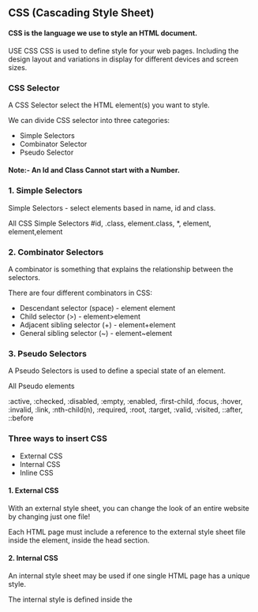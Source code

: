 ## CSS (Cascading Style Sheet)

#### CSS is the language we use to style an HTML document.

USE CSS
CSS is used to define style for your web pages. Including the design layout and variations in display for different devices and screen sizes.


### CSS Selector

A CSS Selector select the HTML element(s) you want to style.

We can divide CSS selector into three categories:

* Simple Selectors 
* Combinator Selector
* Pseudo Selector

#### Note:- An Id and Class Cannot start with a Number.

### 1. Simple Selectors

Simple Selectors - select elements based in name, id and class.

All CSS Simple Selectors
#id, .class, element.class, *, element, element,element


### 2. Combinator Selectors

A combinator is something that explains the relationship between the selectors.

There are four different combinators in CSS:
* Descendant selector (space)         -  element element
* Child selector (>)                  -  element>element  
* Adjacent sibling selector (+)       -  element+element
* General sibling selector (~)        -  element~element


### 3. Pseudo Selectors

A Pseudo Selectors is used to define a special state of an element.

All Pseudo elements

:active, :checked, :disabled, :empty, :enabled, :first-child, :focus, :hover, :invalid, :link, :nth-child(n), :required, :root, :target, :valid, :visited, ::after, ::before


### Three ways to insert CSS

* External CSS
* Internal CSS
* Inline CSS


#### 1. External CSS

With an external style sheet, you can change the look of an entire website by changing just one file!

Each HTML page must include a reference to the external style sheet file inside the <link> element, inside the head section.


#### 2. Internal CSS

An internal style sheet may be used if one single HTML page has a unique style.

The internal style is defined inside the <style> element, inside the head section.


#### 3. Inline CSS

An inline style may be used to apply a unique style for a single element.

To use inline styles, add the style attribute to the relevant element. The style attribute can contain any CSS property.


#### The CSS background properties are used to add background effects for elements.

##### CSS Background properties:

* background-color
* background-image
* background-repeat
* background-attachment
* background-position
* background (Shorthand property)


#### opacity/ Transparency

The opacity property Specifies the opecity/ transparency of an element. It can take a value from 0.0 - 1.0 The lower value, the more transparet.

##### Note:- When using the opacity propery to add transparency to the background of an element all of its child element inherit the same transparency. This can make the text inside a fully transparent element hand to read.

If we don't want to apply opacity to child element, use RGBA color

background: rgba(0, 128, 0, 0.3);

0.3 is opacity value.


#### CSS Borders

The CSS border Properties allow you to specify the style-width, and color of an element's border.

To shorten the code, The border property is a shorthand property for the following individual border properties:

* border-width
* border-style(required)
* border-color

exp:- p{
    border: 5px solid red;
}

The border-radius property is used to add rounded borders to an element:


### CSS margins

Margins are used to create space around elements, outside of any defined borders.

margin- Individual sides

CSS has properties for specifying the margin for each side of an element:

* margin-top
* margin-right
* margin-bottom
* margin-left


All the margin properties can have the following value:

* auto- the browser calculates the margin.
* lengh- Specifies a margin in px, pt, cm etc.
* %- Specifies a margin in % of the width of the containing element.
* inherit- Specifies that the margin should be inherited from the parent element.

##### Tip:- Negative values are allowed.

Margin- a shorthand property for setting all the margin properties in one declaration.


##### Padding- 

Padding is used to create space around an element's content, inside of any defined borders.

Padding individul sides:

* padding-top
* padding-right
* padding-bottom
* padding-left

padding shorthand property

To shorthand the code, it is possiable to specify all the padding properties in one property.

##### The CSS height & width properties are used to set the height and width of an element.

##### The CSS max-width property is used to set the maximum width of an element.

CSS height & width value

* auto- This is default. The browser calculates the height & width.
* lengh- Defines the height/ width in px, pt, cm etc.
* %- Defines the height/ width in % of the width of the containing element.
* initial- sets the height/ width to its default value.
* inherit- Defines the height/ width will be inherited from the parent value.


#### The CSS Box-Model

In CSS, the term "box-model" is used when talking about design and layout.

The CSS box model is essentially a box that wraps around every HTML element. It consists of margin, border, padding and the actual conten. 

Explamintion of the different parts:
* content- The content of the box, where text and images appear.
* padding- clears an area around the content. The padding is transpared.
* border- A border that goes around the padding an content.
* margin- Clears an area outside tha border. The margin is transparent

The Box Model allows us to add a border around elements, and to define space between elements.

#### OUTLINE

An outline is a line drown outsid the elements border.

The outline property is a shorthand property for setting the following individual outline properties

* outline-width
* outline-style(required)
* outine-color


##### The text-align property is used to set the horizontal alignment of a text.

a text can be left or right aligned, centred or justified


#### Text-shadow

the text-shadow property adds shadow to text. In its simplest use, you only specify the horizontal shadow and vertical shadow.
we also can add some color and blur effect.

text-shadow: horizontal, vertical, blur, color;


#### The display property

The "display" specifies if/ how an element is displayed.

Every HTML element has a default display value depending on what type of element it is. The default display value for most elements is block or inline.

#### display: none;

Hiding an elements can be done by setting the display property to none. The element will be hidden, and tha page will be displayed as if the element is not there.

#### visibility: hiidden;

also hidden an element
However, the element will still take up the same space as before. The element will be hidden, but still effect the layout.











## CSS
___________________________________

### What is CSS ?

#### CSS stands for Cascading Style Sheets. It is a style sheet language which is used to describe the look and formatting of a document written in markup language. It provides an additional feature to HTML. It is generally used with HTML to change the style of web pages and user interfaces.


### How many types of selector ?

#### A CSS Selector select the HTML element(s) you want to style.

We can divide CSS selector into three categories:

* Simple Selectors 
* Combinator Selector
* Pseudo Selector

#### Note:- An Id and Class Cannot start with a Number.

1. Simple Selectors

Simple Selectors - select elements based in name, id and class.

All CSS Simple Selectors
#id, .class, element.class, *, element, element,element


2. Combinator Selectors

A combinator is something that explains the relationship between the selectors.

There are four different combinators in CSS:
* Descendant selector (space)         -  element element
* Child selector (>)                  -  element>element  
* Adjacent sibling selector (+)       -  element+element
* General sibling selector (~)        -  element~element


3. Pseudo Selectors

A Pseudo Selectors is used to define a special state of an element.

All Pseudo elements

:active, :checked, :disabled, :empty, :enabled, :first-child, :focus, :hover, :invalid, :link, :nth-child(n), :required, :root, :target, :valid, :visited, ::after, ::before



### What is the keframes in css ?

#### In CSS, keyframes are used for animations. It gives you more control over the animation you want to perform. The animation is created by gradually changing from one style to another.


### What is pseode Selectors ?

#### Pseudo Selectors

A Pseudo Selectors is used to define a special state of an element.

All Pseudo elements

:active, :checked, :disabled, :empty, :enabled, :first-child, :focus, :hover, :invalid, :link, :nth-child(n), :required, :root, :target, :valid, :visited, ::after, ::before

### What is box Modal ??**

#### In CSS, the term "box-model" is used when talking about design and layout.

The CSS box model is essentially a box that wraps around every HTML element. It consists of margin, border, padding and the actual conten. 

Explamintion of the different parts:
* content- The content of the box, where text and images appear.
* padding- clears an area around the content. The padding is transpared.
* border- A border that goes around the padding an content.
* margin- Clears an area outside tha border. The margin is transparent

The Box Model allows us to add a border around elements, and to define space between elements.



### What is the dif between outline and border ?? **

#### Border is created inside the element, where as outline is created outside the element. So border is computed along with the width and height of the element, while outline draws outside the element.



### What is the dif between padding and margin ?

#### In HTML, margin and padding are the two elements that are used for spacing-out the elements in the HTML contents. Margin is the outer space of an element in HTML, and padding is the elements’ inner space, but both of the concepts will target the space complexity of the HTML elements.



### What are transform properties in css ?

#### The transform property applies a 2D or 3D transformation to an element. This property allows you to rotate, scale, move, skew, etc., elements.


### What is dif between inline elements and block level elements ?

####  A block-level element is any element that starts a new line (e.g., paragraph) and uses the full width of the page or container. An inline element does not start on a new line. An inline element only takes up as much width as necessary.


### What is Flex box in Css ?

####  is a new layout mode in CSS3. The CSS3 flexbox is used to make the elements behave predictably when they are used with different screen sizes and different display devices. It provides a more efficient way to layout, align and distribute space among items in the container.


### What is dif between display none and visiblity hidden ?

####  display: none;

Hiding an elements can be done by setting the display property to none. The element will be hidden, and tha page will be displayed as if the element is not there.

#### visibility: hiidden;

also hidden an element
However, the element will still take up the same space as before. The element will be hidden, but still effect the layout.


### How can i rotate our html element in to 45 deg ?

#### transform: rotate(angle);


### What is Z-index ? **

#### z-index The z-index CSS property sets the z-order of a positioned element and its descendants or flex items. Overlapping elements with a larger z-index cover those with a smaller one.


### How can we create and element from css wihtout add any html tags in html template?

#### 


### What is overflow ?

#### The overflow property specifies whether to clip the content or to add scrollbars when the content of an element is too big to fit in the specified area.


### Why we use important ? **

#### The !important rule in CSS is used to add more importance to a property/value than normal. In fact, if you use the !important rule, it will override ALL previous styling rules for that specific property on that element!


### What is border radius ?

#### The border-radius property is used to add rounded borders to an element

### What is :nth-child() ?

#### Introduction to CSS Selector nth Child The Nth-child selector in CSS is allowing you to select one or more than one elements based on their given source order. This Nth-child selector is used to style the HTML elements in particular way by applying a formula to the Nth-child in CSS.


### What dif postion absolute and relative ? **

#### Absolute positioning means that the element is taken completely out of the normal flow of the page layout. As far as the rest of the elements on the page are concerned, the absolutely positioned element simply doesn't exist. The element itself is then drawn separately, sort of "on top" of everything else, at the position you specify using the left, right, top and bottom attributes.





## SCSS

_________________________________

### What is Scss ?

#### Scss is a preprocessor, It means simply a program that processes input data and produces an output and then that output will be used in another program.


### How Can i get the outputs from scss / How can i compile scss file.?

#### Compile SCSS to CSS by running the sass command from your terminal. sass input.scss output.css If your source file is inside a folder or you want to place the output inside one, you can pass paths to sass:


### What is the usage of SCSS ? / What is Advantage of SCSS ?

#### SCSS stands for Sassy Cascading Style Sheets or Sassy CSS. It's a superset of the CSS language that adds additional functionality to CSS. These additional elements further offer web developers more flexibility and power when creating web designs. The syntax is the same as CSS, which requires brackets and semicolons in the line endings.


### What is Nesting scss?

#### nesting is the process of placing selectors inside other selectors, The advantage is you define the one rule selector nested inside another selector.


### What is @mixin ?

#### @mixin is the keyword to define the reusable CSS styles, followed by mixin-name mixin-name is a valid identifier for the name of the mixin arguments are optional a group of styles is enclosed in open and closed braces



### How can we use our @mixin();

#### To actually use the mixin in our code, we have to include it where we want the style properties to be. To do that we use the @include rule, followed by the name of the mixin. Syntax: @include



### How can we reuse my class in other class ?

#### it is possible to reuse all properties of another class in scss using the @extend method.


### What is mapping ?

#### the map functions that return a map, will return a new map, and not change the original map. Returns the value for the specified key in the map.

### How can we create var in scss ?

#### Just assign a value to a variable name that starts with a dollar sign ($). Sass (SCSS) Variables are really helpful in reducing repetition and even complex math calculation.



### How can we create global Variables in scss ?**

#### To create a variable with global scope, declare it inside the :root selector. The :root selector matches the document's root element. To create a variable with local scope, declare it inside the selector that is going to use it. The following example is equal to the example above, but here we use the var () function.


### What is import in scss ?**

#### import the CSS file into the SCSS file using the keyword import. The process for importing the regular CSS file into the SCSS file: You can create any number of CSS and SCSS files and you can use them using the keyword ‘import’.

